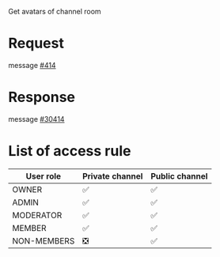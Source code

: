 Get avatars of channel room

# Request
message [#414](../../../proto/README.md#action_414)

# Response
message [#30414](../../../proto/README.md#action_30414)

# List of access rule

| User role 	| Private channel               | Public channel        |
|--------------	|-----------------------        |-----------------------|
| OWNER         | :white_check_mark:            | :white_check_mark: 	|
| ADMIN        	| :white_check_mark: 	        | :white_check_mark: 	|
| MODERATOR     | :white_check_mark: 	        | :white_check_mark: 	|
| MEMBER        | :white_check_mark: 	        | :white_check_mark: 	|
| NON-MEMBERS   | :negative_squared_cross_mark: | :white_check_mark: 	|